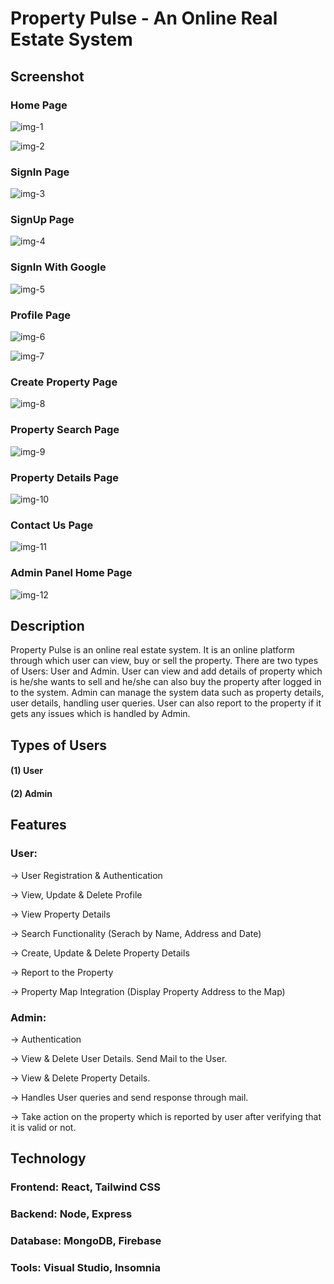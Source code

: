 # Property Pulse - An Online Real Estate System

## Screenshot

### Home Page

![img-1](https://github.com/ChiragGitHub231/Real-Estate-System/assets/107389544/14a95187-668d-4131-a171-49b2527729ab)

![img-2](https://github.com/ChiragGitHub231/Real-Estate-System/assets/107389544/31c2e350-3595-4051-baf3-995b418064e8)

### SignIn Page

![img-3](https://github.com/ChiragGitHub231/Real-Estate-System/assets/107389544/d18703cb-48ba-429e-a8fe-6c5af957183a)

### SignUp Page

![img-4](https://github.com/ChiragGitHub231/Real-Estate-System/assets/107389544/48efcac1-71b6-4656-9f96-ae9a67097d18)

### SignIn With Google

![img-5](https://github.com/ChiragGitHub231/Real-Estate-System/assets/107389544/47fb8e81-123e-4041-9791-f35c018c3b72)

### Profile Page

![img-6](https://github.com/ChiragGitHub231/Real-Estate-System/assets/107389544/49817ec1-a6c0-484d-ac5c-0163c6a31a02)

![img-7](https://github.com/ChiragGitHub231/Real-Estate-System/assets/107389544/ae5c074c-3e04-46ab-bbd8-82b809db2e34)

### Create Property Page

![img-8](https://github.com/ChiragGitHub231/Real-Estate-System/assets/107389544/6cf76445-9160-4ffc-b223-0d9641cca1fb)

### Property Search Page

![img-9](https://github.com/ChiragGitHub231/Real-Estate-System/assets/107389544/24a66cb6-19de-4e9b-80be-03385677140c)

### Property Details Page

![img-10](https://github.com/ChiragGitHub231/Real-Estate-System/assets/107389544/bd266eb4-8c71-4057-8e5b-c83067b9f079)

### Contact Us Page

![img-11](https://github.com/ChiragGitHub231/Real-Estate-System/assets/107389544/b3ca9cef-e475-4491-822e-52bd60ffd85a)

### Admin Panel Home Page

![img-12](https://github.com/ChiragGitHub231/Real-Estate-System/assets/107389544/50e691e1-bcbe-4934-9311-133ac1c9672b)

## Description

Property Pulse is an online real estate system. It is an online platform through which user can view, buy or sell the property. 
There are two types of Users: User and Admin. User can view and add details of property which is he/she wants to sell and he/she can also buy the property after logged in to the system. 
Admin can manage the system data such as property details, user details, handling user queries. User can also report to the property if it gets any issues which is handled by Admin.

## Types of Users

#### (1) User
#### (2) Admin

## Features

### User:

-> User Registration & Authentication

-> View, Update & Delete Profile

-> View Property Details

-> Search Functionality (Serach by Name, Address and Date)

-> Create, Update & Delete Property Details

-> Report to the Property

-> Property Map Integration (Display Property Address to the Map)

### Admin:

-> Authentication

-> View & Delete User Details. Send Mail to the User.

-> View & Delete Property Details.

-> Handles User queries and send response through mail.

-> Take action on the property which is reported by user after verifying that it is valid or not.

## Technology

### Frontend: React, Tailwind CSS

### Backend: Node, Express

### Database: MongoDB, Firebase

### Tools: Visual Studio, Insomnia 
